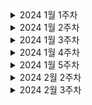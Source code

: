 <details>
    <summary>2024 1월 1주차</summary>

- 백준 알고리즘 19941
- TIL 설정 및 마크다운 기본 문법 정리

</details>

<details>
    <summary>2024 1월 2주차</summary>

- 백준 알고리즘 16234, 2531, 2206, 14719
- 사이드 프로젝트 기술 스택 회의
- 사이드 프로젝트 멀티 모듈, 테스트 코드 셋팅

</details>

<details>
    <summary>2024 1월 3주차</summary>

- 백준 알고리즘 2304
- 사이드 프로젝트 SpringRestDocs 셋팅
- 사이드 프로젝트 ERD, 요구사항 정의서 회의
- 사이드 프로젝트 Spring REST Docs + SwaggerUI 적용 

</details>

<details>
    <summary>2024 1월 4주차</summary>

- 백준 알고리즘 2668
- REST Docs 사용법 및 예제 작성
- 사이드 프로젝트 게시판 CRUD + 댓글 CRUD + 테스트 코드 작성 (50퍼 진행완료)

</details>

<details>
    <summary>2024 1월 5주차</summary>

- 프로그래머스 숨박꼭질, 피로도
- 사이드 프로젝트 공통 기능 개발(QueryDsl설정, RestDocs 테스트 코드, Converter, 페이징 처리)

</details>

<details>
    <summary>2024 2월 2주차</summary>

- 사이드 프로젝트 리펙토링 및 코드 개선 방향 점검

</details>

<details>
    <summary>2024 2월 3주차</summary>

- 백준코드 1903 
- 사이드 프로젝트 사전 팀플 종료
- 프로젝트 이슈 관련 정리

</details>